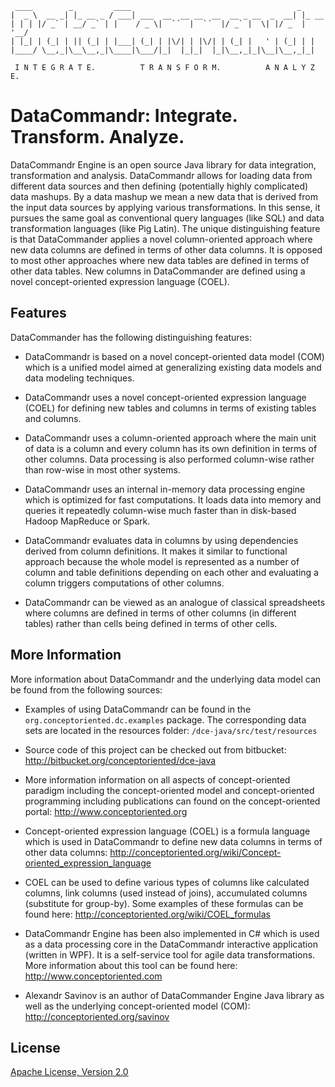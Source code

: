 
     ____        _         ____                                     _
    |  _ \  __ _| |_ __ _ / ___| ___  __  __ __  __  __ _ __  _  __| |_ __ 
    | | | |/ _` | __/ _` | |    / _ \|  `´  |  `´  |/ _` |  \| |/ _  | '__/
    | |_| | (_| | || (_| | |___| (_| | |\/| | |\/| | (_| |   ' | (_| | |
    |____/ \__,_|\__\__,_|\____|\___/|_|  |_|_|  |_|\__,_|_|\__|\__,_|_|

	 I N T E G R A T E.          T R A N S F O R M.          A N A L Y Z E.

# DataCommandr: Integrate. Transform. Analyze. 

DataCommandr Engine is an open source Java library for data integration, transformation and analysis. DataCommandr allows for loading data from different data sources and then defining (potentially highly complicated) data mashups. By a data mashup we mean a new data that is derived from the input data sources by applying various transformations. In this sense, it pursues the same goal as conventional query languages (like SQL) and data transformation languages (like Pig Latin). The unique distinguishing feature is that DataCommander applies a novel column-oriented approach where new data columns are defined in terms of other data columns. It is opposed to most other approaches where new data tables are defined in terms of other data tables. New columns in DataCommander are defined using a novel concept-oriented expression language (COEL). 

## Features 

DataCommander has the following distinguishing features: 

* DataCommandr is based on a novel concept-oriented data model (COM) which is a unified model aimed at generalizing existing data models and data modeling techniques. 

* DataCommandr uses a novel concept-oriented expression language (COEL) for defining new tables and columns in terms of existing tables and columns. 

* DataCommandr uses a column-oriented approach where the main unit of data is a column and every column has its own definition in terms of other columns. 
Data processing is also performed column-wise rather than row-wise in most other systems. 

* DataCommandr uses an internal in-memory data processing engine which is optimized for fast computations. 
It loads data into memory and queries it repeatedly column-wise much faster than in disk-based Hadoop MapReduce or Spark.  

* DataCommandr evaluates data in columns by using dependencies derived from column definitions. It makes it similar to functional approach because the whole model is represented as a number of column and table definitions depending on each other and evaluating a column triggers computations of other columns. 

* DataCommandr can be viewed as an analogue of classical spreadsheets where columns are defined in terms of other columns (in different tables) rather than cells being defined in terms of other cells. 

## More Information

More information about DataCommandr and the underlying data model can be found from the following sources: 

* Examples of using DataCommandr can be found in the `org.conceptoriented.dc.examples` package. The corresponding data sets are located in the resources folder: `/dce-java/src/test/resources` 

* Source code of this project can be checked out from bitbucket: <http://bitbucket.org/conceptoriented/dce-java>

* More information information on all aspects of concept-oriented paradigm including the concept-oriented model and concept-oriented programming including publications can found on the concept-oriented portal: <http://www.conceptoriented.org>

* Concept-oriented expression language (COEL) is a formula language which is used in DataCommandr to define new data columns in terms of other data columns: <http://conceptoriented.org/wiki/Concept-oriented_expression_language>

* COEL can be used to define various types of columns like calculated columns, link columns (used instead of joins), accumulated columns (substitute for group-by). Some examples of these formulas can be found here: <http://conceptoriented.org/wiki/COEL_formulas>

* DataCommandr Engine has been also implemented in C# which is used as a data processing core in the DataCommandr interactive application (written in WPF). It is a self-service tool for agile data transformations. More information about this tool can be found here: <http://www.conceptoriented.com>

* Alexandr Savinov is an author of DataCommander Engine Java library as well as the underlying concept-oriented model (COM): <http://conceptoriented.org/savinov>

## License

[Apache License, Version 2.0](http://www.apache.org/licenses/LICENSE-2.0)
